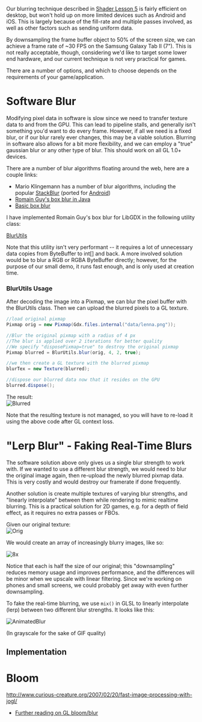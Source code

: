 Our blurring technique described in [Shader Lesson 5](ShaderLesson5) is fairly efficient on desktop, but won't hold up on more limited devices such as Android and iOS. This is largely because of the fill-rate and multiple passes involved, as well as other factors such as sending uniform data.

By downsampling the frame buffer object to 50% of the screen size, we can achieve a frame rate of ~30 FPS on the Samsung Galaxy Tab II (7"). This is not really acceptable, though, considering we'd like to target some lower end hardware, and our current technique is not very practical for games.

There are a number of options, and which to choose depends on the requirements of your game/application.

# Software Blur

Modifying pixel data in software is slow since we need to transfer texture data to and from the GPU. This can lead to pipeline stalls, and generally isn't something you'd want to do every frame. However, if all we need is a fixed blur, or if our blur rarely ever changes, this may be a viable solution. Blurring in software also allows for a bit more flexibility, and we can employ a "true" gaussian blur or any other type of blur. This should work on all GL 1.0+ devices.

There are a number of blur algorithms floating around the web, here are a couple links:

- Mario Klingemann has a number of blur algorithms, including the popular [StackBlur](http://www.quasimondo.com/StackBlurForCanvas/StackBlurDemo.html) (ported for [Android](http://stackoverflow.com/questions/12198045/fast-variable-blur-or-blur-library-in-android))
- [Romain Guy's box blur in Java](http://www.java2s.com/Code/Java/Advanced-Graphics/FastBlurDemo.htm)
- [Basic box blur](http://www.blackpawn.com/texts/blur/default.html)

I have implemented Romain Guy's box blur for LibGDX in the following utility class:

[BlurUtils](https://gist.github.com/4383372)

Note that this utility isn't very performant -- it requires a lot of unnecessary data copies from ByteBuffer to int[] and back. A more involved solution would be to blur a RGB or RGBA ByteBuffer directly; however, for the purpose of our small demo, it runs fast enough, and is only used at creation time.

### BlurUtils Usage

After decoding the image into a Pixmap, we can blur the pixel buffer with the BlurUtils class. Then we can upload the blurred pixels to a GL texture.

```java
//load original pixmap
Pixmap orig = new Pixmap(Gdx.files.internal("data/lenna.png"));

//Blur the original pixmap with a radius of 4 px
//The blur is applied over 2 iterations for better quality
//We specify "disposePixmap=true" to destroy the original pixmap
Pixmap blurred = BlurUtils.blur(orig, 4, 2, true);

//we then create a GL texture with the blurred pixmap
blurTex = new Texture(blurred);

//dispose our blurred data now that it resides on the GPU
blurred.dispose();
```

The result:  
![Blurred](http://i.imgur.com/kA3gW.png)

Note that the resulting texture is not managed, so you will have to re-load it using the above code after GL context loss.

# "Lerp Blur" - Faking Real-Time Blurs

The software solution above only gives us a single blur strength to work with. If we wanted to use a different blur strength, we would need to blur the original image again, then re-upload the newly blurred pixmap data. This is very costly and would destroy our framerate if done frequently. 

Another solution is create multiple textures of varying blur strengths, and "linearly interpolate" between them while rendering to mimic realtime blurring. This is a practical solution for 2D games, e.g. for a depth of field effect, as it requires no extra passes or FBOs.

Given our original texture:  
![Orig](http://i.imgur.com/9ePyD.png)

We would create an array of increasingly blurry images, like so:

![8x](http://i.imgur.com/JL3yQ.png)

Notice that each is half the size of our original; this "downsampling" reduces memory usage and improves performance, and the differences will be minor when we upscale with linear filtering. Since we're working on phones and small screens, we could probably get away with even further downsampling.

To fake the real-time blurring, we use `mix()` in GLSL to linearly interpolate (lerp) between two different blur strengths. It looks like this:

![AnimatedBlur](http://i.imgur.com/yU3xF.gif)

(In grayscale for the sake of GIF quality)



## Implementation


# Bloom
http://www.curious-creature.org/2007/02/20/fast-image-processing-with-jogl/
- [Further reading on GL bloom/blur](http://prideout.net/archive/bloom/) 